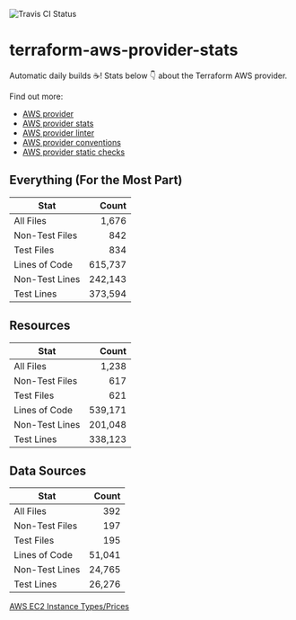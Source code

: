 ![Travis CI Status](https://travis-ci.org/YakDriver/terraform-aws-provider-stats.svg?branch=main)
# terraform-aws-provider-stats

Automatic daily builds :coffee:! Stats below :point_down: about the Terraform AWS provider.

Find out more:
* [AWS provider](https://github.com/terraform-providers/terraform-provider-aws)
* [AWS provider stats](https://github.com/YakDriver/terraform-aws-provider-stats)
* [AWS provider linter](https://github.com/terraform-providers/terraform-provider-aws/tree/master/awsproviderlint)
* [AWS provider conventions](https://github.com/YakDriver/terraform-aws-conventions)
* [AWS provider static checks](https://github.com/YakDriver/terraform-aws-provider-static-checks)



## Everything (For the Most Part)

|  Stat  |  Count  |
| ------------- | -------------: |
|  All Files  |  1,676  |
|  Non-Test Files  |  842  |
|  Test Files  |  834  |
|  Lines of Code  |  615,737  |
|  Non-Test Lines  |  242,143  |
|  Test Lines  |  373,594  |



## Resources

|  Stat  |  Count  |
| ------------- | -------------: |
|  All Files  |  1,238  |
|  Non-Test Files  |  617  |
|  Test Files  |  621  |
|  Lines of Code  |  539,171  |
|  Non-Test Lines  |  201,048  |
|  Test Lines  |  338,123  |



## Data Sources

|  Stat  |  Count  |
| ------------- | -------------: |
|  All Files  |  392  |
|  Non-Test Files  |  197  |
|  Test Files  |  195  |
|  Lines of Code  |  51,041  |
|  Non-Test Lines  |  24,765  |
|  Test Lines  |  26,276  |




[AWS EC2 Instance Types/Prices](https://github.com/YakDriver/aws-ec2-instance-types)
